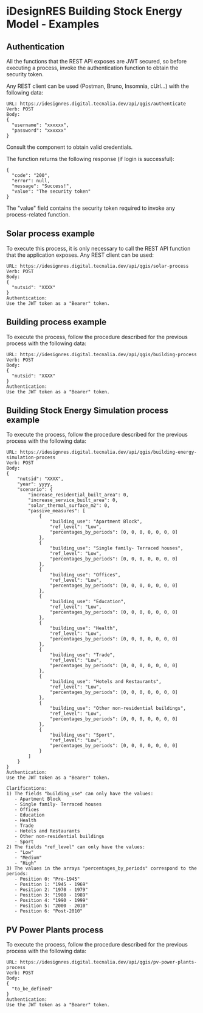 # iDesignRES Building Stock Energy Model - Examples


## Authentication
All the functions that the REST API exposes are JWT secured, so before executing a process, invoke the authentication function to obtain the security token.

Any REST client can be used (Postman, Bruno, Insomnia, cUrl...) with the following data:

```
URL: https://idesignres.digital.tecnalia.dev/api/qgis/authenticate
Verb: POST
Body:
{
  "username": "xxxxxx",
  "password": "xxxxxx"
}
```

Consult the component to obtain valid credentials.

The function returns the following response (if login is successful):
```
{
  "code": "200",
  "error": null,
  "message": "Success!",
  "value": "The security token"
}
```

The "value" field contains the security token required to invoke any process-related function.


## Solar process example
To execute this process, it is only necessary to call the REST API function that the application exposes. Any REST client can be used:
```
URL: https://idesignres.digital.tecnalia.dev/api/qgis/solar-process
Verb: POST
Body:
{
  "nutsid": "XXXX"
}
Authentication:
Use the JWT token as a "Bearer" token.
```


## Building process example
To execute the process, follow the procedure described for the previous process with the following data:
```
URL: https://idesignres.digital.tecnalia.dev/api/qgis/building-process
Verb: POST
Body:
{
  "nutsid": "XXXX"
}
Authentication:
Use the JWT token as a "Bearer" token.
```


## Building Stock Energy Simulation process example
To execute the process, follow the procedure described for the previous process with the following data:
```
URL: https://idesignres.digital.tecnalia.dev/api/qgis/building-energy-simulation-process
Verb: POST
Body:
{
	"nutsid": "XXXX",
	"year": yyyy,
	"scenario": {
		"increase_residential_built_area": 0,
		"increase_service_built_area": 0,
		"solar_thermal_surface_m2": 0,
		"passive_measures": [
			{
				"building_use": "Apartment Block",
				"ref_level": "Low",
				"percentages_by_periods": [0, 0, 0, 0, 0, 0, 0]
			},
			{
				"building_use": "Single family- Terraced houses",
				"ref_level": "Low",
				"percentages_by_periods": [0, 0, 0, 0, 0, 0, 0]
			},
			{
				"building_use": "Offices",
				"ref_level": "Low",
				"percentages_by_periods": [0, 0, 0, 0, 0, 0, 0]
			},
			{
				"building_use": "Education",
				"ref_level": "Low",
				"percentages_by_periods": [0, 0, 0, 0, 0, 0, 0]
			},
			{
				"building_use": "Health",
				"ref_level": "Low",
				"percentages_by_periods": [0, 0, 0, 0, 0, 0, 0]
			},
			{
				"building_use": "Trade",
				"ref_level": "Low",
				"percentages_by_periods": [0, 0, 0, 0, 0, 0, 0]
			},
			{
				"building_use": "Hotels and Restaurants",
				"ref_level": "Low",
				"percentages_by_periods": [0, 0, 0, 0, 0, 0, 0]
			},
			{
				"building_use": "Other non-residential buildings",
				"ref_level": "Low",
				"percentages_by_periods": [0, 0, 0, 0, 0, 0, 0]
			},
			{
				"building_use": "Sport",
				"ref_level": "Low",
				"percentages_by_periods": [0, 0, 0, 0, 0, 0, 0]
			}
		]
	}
}
Authentication:
Use the JWT token as a "Bearer" token.

Clarifications:
1) The fields "building_use" can only have the values:
   - Apartment Block
   - Single family- Terraced houses
   - Offices
   - Education
   - Health
   - Trade
   - Hotels and Restaurants
   - Other non-residential buildings
   - Sport
2) The fields "ref_level" can only have the values:
   - "Low"
   - "Medium"
   - "High"
3) The values in the arrays "percentages_by_periods" correspond to the periods:
   - Position 0: "Pre-1945"
   - Position 1: "1945 - 1969"
   - Position 2: "1970 - 1979"
   - Position 3: "1980 - 1989"
   - Position 4: "1990 - 1999"
   - Position 5: "2000 - 2010"
   - Position 6: "Post-2010"
```


## PV Power Plants process
To execute the process, follow the procedure described for the previous process with the following data:
```
URL: https://idesignres.digital.tecnalia.dev/api/qgis/pv-power-plants-process
Verb: POST
Body:
{
  "to_be_defined"
}
Authentication:
Use the JWT token as a "Bearer" token.
```
 



